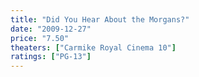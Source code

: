 ```yaml
---
title: "Did You Hear About the Morgans?"
date: "2009-12-27"
price: "7.50"
theaters: ["Carmike Royal Cinema 10"]
ratings: ["PG-13"]
---
```


